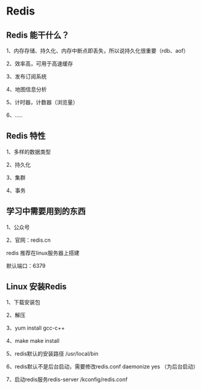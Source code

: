 # Redis 



##  Redis 能干什么？

1、内存存储、持久化、内存中断点即丢失，所以说持久化很重要（rdb、aof）

2、效率高，可用于高速缓存

3、发布订阅系统

4、地图信息分析

5、计时器，计数器（浏览量）

6、.....

## Redis 特性

1、多样的数据类型

2、持久化

3、集群

4、事务

## 学习中需要用到的东西

1、公众号

2、官网：redis.cn

redis 推荐在linux服务器上搭建

默认端口：6379

## Linux 安装Redis

1、下载安装包

2、解压

3、yum install gcc-c++

4、make  make install

5、redis默认的安装路径 /usr/local/bin

6、redis默认不是后台启动，需要修改redis.conf  daemonize yes （为后台启动）

7、启动redis服务redis-server /kconfig/redis.conf